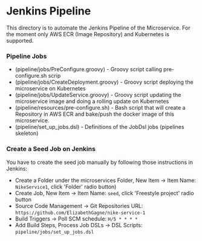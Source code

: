 Jenkins Pipeline
================
This directory is to automate the Jenkins Pipeline of the Microservice. For the moment only AWS ECR (Image Repository) and Kubernetes is supported.

### Pipeline Jobs

* (pipeline/jobs/PreConfigure.groovy)       - Groovy script calling pre-configure.sh scrip
* (pipeline/jobs/CreateDeployment.groovy)   - Groovy script deploying the microservice on Kubernetes 
* (pipeline/jobs/UpdateService.groovy) 	    - Groovy script updating the microservice image and doing a rolling update on Kubernetes 
* (pipeline/resources/pre-configure.sh)     - Bash script that will create a Repository in AWS ECR and bake/push the docker image of this microservice. 
* (pipeline/set_up_jobs.dsl)                - Definitions of the JobDsl jobs (pipelines skeleton)

### Create a Seed Job on Jenkins

You have to create the seed job manually by following those instructions in Jenkins:

* Create a Folder under the microservices Folder, New Item -> Item Name: `NikeService1`, click 'Folder' radio button)
* Create Job, New Item -> Item Name: `seed`, click 'Freestyle project' radio button
* Source Code Management -> Git Repositories URL: `https://github.com/ElizabethGagne/nike-service-1`
* Build Triggers -> Poll SCM schedule: `H/5 * * * *`
* Add Build Steps, Process Job DSLs -> DSL Scripts: `pipeline/jobs/set_up_jobs.dsl`
